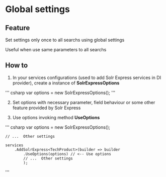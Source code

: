 # Global settings

## Feature

Set settings only once to all searchs using global settings

Useful when use same parameters to all searchs

## How to

1. In your services configurations (used to add Solr Express services in DI provider), create a instance of **SolrExpressOptions**

''' csharp
    var options = new SolrExpressOptions();
'''

2. Set options with necessary parameter, field behaviour or some other feature provided by Solr Express

3. Use options invoking method **UseOptions**

''' csharp
    var options = new SolrExpressOptions();

	// ...  Other settings

    services
		.AddSolrExpress<TechProduct>(builder => builder
			.UseOptions(options) // <-- Use options
			// ...  Other settings
			);
'''